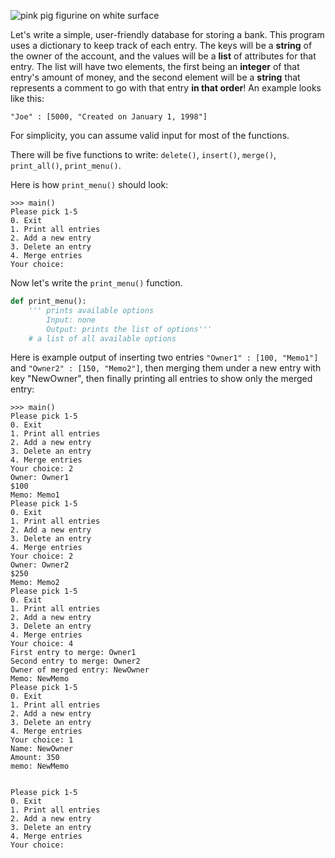 <!--title={Bank Record}-->
<!--badges={Python:70}-->

<!--concepts={PrintStatements.mdx, UserInput.mdx, Lists.mdx, ForLoops.mdx}-->

![pink pig figurine on white surface](https://images.unsplash.com/photo-1459257831348-f0cdd359235f?ixlib=rb-1.2.1&ixid=eyJhcHBfaWQiOjEyMDd9&auto=format&fit=crop&w=800&q=80)

Let's write a simple, user-friendly database for storing a bank. This program uses a dictionary to keep track of each entry. The keys will be a **string** of the owner of the account, and the values will be a **list** of attributes for that entry. The list will have two elements, the first being an **integer** of that entry's amount of money, and the second element will be a **string** that represents a comment to go with that entry **in that order**! An example looks like this:

`"Joe" : [5000, "Created on January 1, 1998"]`

For simplicity, you can assume valid input for most of the functions.

There will be five functions to write: `delete()`, `insert()`, `merge()`, `print_all()`, `print_menu()`.

Here is how `print_menu()`  should look:

```
>>> main()
Please pick 1-5
0. Exit
1. Print all entries
2. Add a new entry
3. Delete an entry
4. Merge entries
Your choice: 
```

Now let's write the `print_menu()` function.

```python
def print_menu():
    ''' prints available options 
    	Input: none
    	Output: prints the list of options'''
    # a list of all available options
```

Here is example output of inserting two entries `"Owner1" : [100, "Memo1"]` and `"Owner2" : [150, "Memo2"]`, then merging them under a new entry with key "NewOwner", then finally printing all entries to show only the merged entry:

```
>>> main()
Please pick 1-5
0. Exit
1. Print all entries
2. Add a new entry
3. Delete an entry
4. Merge entries
Your choice: 2
Owner: Owner1
$100
Memo: Memo1
Please pick 1-5
0. Exit
1. Print all entries
2. Add a new entry
3. Delete an entry
4. Merge entries
Your choice: 2
Owner: Owner2
$250
Memo: Memo2
Please pick 1-5
0. Exit
1. Print all entries
2. Add a new entry
3. Delete an entry
4. Merge entries
Your choice: 4
First entry to merge: Owner1
Second entry to merge: Owner2
Owner of merged entry: NewOwner
Memo: NewMemo
Please pick 1-5
0. Exit
1. Print all entries
2. Add a new entry
3. Delete an entry
4. Merge entries
Your choice: 1
Name: NewOwner
Amount: 350
memo: NewMemo


Please pick 1-5
0. Exit
1. Print all entries
2. Add a new entry
3. Delete an entry
4. Merge entries
Your choice: 
```

